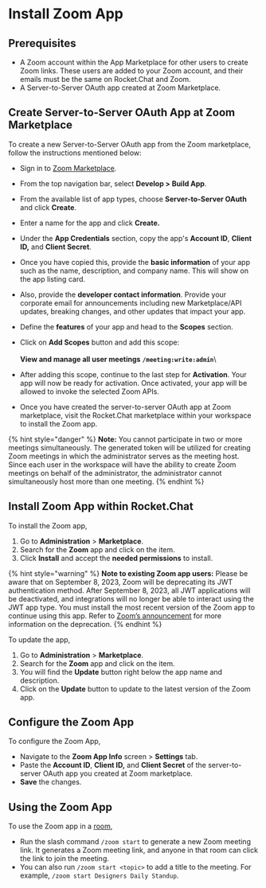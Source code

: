 # Install Zoom App

## Prerequisites

* A Zoom account within the App Marketplace for other users to create Zoom links. These users are added to your Zoom account, and their emails must be the same on Rocket.Chat and Zoom.
* A Server-to-Server OAuth app created at Zoom Marketplace.&#x20;

## Create Server-to-Server OAuth App at Zoom Marketplace

To create a new Server-to-Server OAuth app from the Zoom marketplace, follow the instructions mentioned below:&#x20;

* Sign in to  [Zoom Marketplace](https://marketplace.zoom.us/).
* From the top navigation bar, select **Develop > Build App**.
* From the available list of app types, choose **Server-to-Server OAuth** and click **Create**.
* Enter a name for the app and click **Create.**
* Under the **App Credentials** section, copy the app's **Account ID**, **Client ID,** and **Client Secret**.&#x20;
* Once you have copied this, provide the **basic information** of your app such as the name, description, and company name. This will show on the app listing card.
* Also, provide the **developer contact information**. Provide your corporate email for announcements including new Marketplace/API updates, breaking changes, and other updates that impact your app.
* Define the **features** of your app and head to the **Scopes** section.&#x20;
* Click on **Add Scopes** button and add this scope: \
  \
  **View and manage all user meetings** **`/meeting:write:admin`**\

* After adding this scope, continue to the last step for **Activation**. Your app will now be ready for activation. Once activated, your app will be allowed to invoke the selected Zoom APIs.&#x20;
* Once you have created the server-to-server OAuth app at Zoom marketplace, visit the Rocket.Chat marketplace within your workspace to install the Zoom app.&#x20;

{% hint style="danger" %}
**Note:** You cannot participate in two or more meetings simultaneously. The generated token will be utilized for creating Zoom meetings in which the administrator serves as the meeting host. Since each user in the workspace will have the ability to create Zoom meetings on behalf of the administrator, the administrator cannot simultaneously host more than one meeting.
{% endhint %}

## Install Zoom App within Rocket.Chat

To install the Zoom app,

1. Go to **Administration** > **Marketplace**.
2. Search for the **Zoom** app and click on the item.&#x20;
3. Click **Install** and accept the **needed permissions** to install.&#x20;

{% hint style="warning" %}
**Note to existing Zoom app users:** Please be aware that on September 8, 2023, Zoom will be deprecating its JWT authentication method. After September 8, 2023, all JWT applications will be deactivated, and integrations will no longer be able to interact using the JWT app type. You must install the most recent version of the Zoom app to continue using this app. Refer to [Zoom’s announcement](https://developers.zoom.us/docs/internal-apps/jwt-faq/) for more information on the deprecation.&#x20;
{% endhint %}

To update the app,&#x20;

1. Go to **Administration** > **Marketplace**.
2. Search for the **Zoom** app and click on the item.&#x20;
3. You will find the **Update** button right below the app name and description.&#x20;
4. Click on the **Update** button to update to the latest version of the Zoom app.&#x20;

## Configure the Zoom App

To configure the Zoom App,

* Navigate to the **Zoom App Info** screen > **Settings** tab.
* Paste the **Account ID**, **Client ID,** and **Client Secret** of the server-to-server OAuth app you created at Zoom marketplace.&#x20;
* **Save** the changes.&#x20;

## Using the Zoom App

To use the Zoom app in a [room](../../../../use-rocket.chat/workspace-administration/rooms.md),

* Run the slash command `/zoom start` to generate a new Zoom meeting link. It generates a Zoom meeting link, and anyone in that room can click the link to join the meeting.
* You can also run `/zoom start <topic>` to add a title to the meeting. For example, `/zoom start Designers Daily Standup`.
